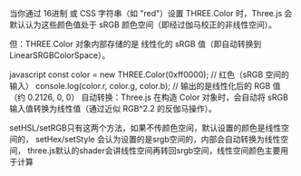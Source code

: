 当你通过 16进制 或 CSS 字符串（如 "red"）设置 THREE.Color 时，Three.js 会默认认为这些颜色值处于 sRGB 颜色空间（即经过伽马校正的非线性空间）。

但：THREE.Color 对象内部存储的是 线性化的 sRGB 值（即自动转换到 LinearSRGBColorSpace）。

javascript
const color = new THREE.Color(0xff0000); // 红色（sRGB 空间的输入）
console.log(color.r, color.g, color.b); // 输出的是线性化后的 RGB 值（约 0.2126, 0, 0）
自动转换：Three.js 在构造 Color 对象时，会自动将 sRGB 输入值转换为线性值（通过近似 RGB^2.2 的反伽马操作）。

setHSL/setRGB只有这两个方法，如果不传颜色空间，默认设置的颜色是线性空间的，
setHex/setStyle 会认为设置的是srgb空间的，内部会自动转换为线性空间，
three.js默认的shader会讲线性空间再转回srgb空间，线性空间颜色主要用于计算